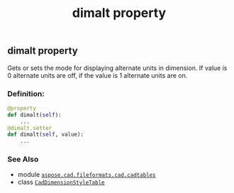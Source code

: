 ﻿---
title: dimalt property
second_title: Aspose.CAD for Python via .NET API References
description: 
type: docs
weight: 140
url: /python-net/aspose.cad.fileformats.cad.cadtables/caddimensionstyletable/dimalt/
is_root: false
---

## dimalt property


Gets or sets the mode for displaying alternate units in dimension.
If value is 0 alternate units are off, if the value is 1 alternate units are on.
### Definition:
```python
@property
def dimalt(self):
    ...
@dimalt.setter
def dimalt(self, value):
    ...
```

### See Also
* module [`aspose.cad.fileformats.cad.cadtables`](../../)
* class [`CadDimensionStyleTable`](/cad/python-net/aspose.cad.fileformats.cad.cadtables/caddimensionstyletable)
